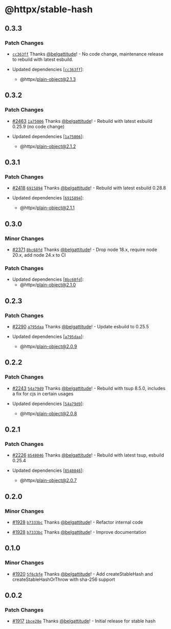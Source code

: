 # @httpx/stable-hash

## 0.3.3

### Patch Changes

- [`cc363ff`](https://github.com/belgattitude/httpx/commit/cc363ff36a48aece196423ee61f59a3c6cee48db) Thanks [@belgattitude](https://github.com/belgattitude)! - No code change, maintenance release to rebuild with latest esbuild.

- Updated dependencies [[`cc363ff`](https://github.com/belgattitude/httpx/commit/cc363ff36a48aece196423ee61f59a3c6cee48db)]:
  - @httpx/plain-object@2.1.3

## 0.3.2

### Patch Changes

- [#2463](https://github.com/belgattitude/httpx/pull/2463) [`1a75006`](https://github.com/belgattitude/httpx/commit/1a75006e9a544360299320ce84ca5ce5e68caf22) Thanks [@belgattitude](https://github.com/belgattitude)! - Rebuild with latest esbuild 0.25.9 (no code change)

- Updated dependencies [[`1a75006`](https://github.com/belgattitude/httpx/commit/1a75006e9a544360299320ce84ca5ce5e68caf22)]:
  - @httpx/plain-object@2.1.2

## 0.3.1

### Patch Changes

- [#2418](https://github.com/belgattitude/httpx/pull/2418) [`6915894`](https://github.com/belgattitude/httpx/commit/691589482047c4ffb48a3e66c5d4a18a15b4d0d2) Thanks [@belgattitude](https://github.com/belgattitude)! - Rebuild with latest esbuild 0.28.8

- Updated dependencies [[`6915894`](https://github.com/belgattitude/httpx/commit/691589482047c4ffb48a3e66c5d4a18a15b4d0d2)]:
  - @httpx/plain-object@2.1.1

## 0.3.0

### Minor Changes

- [#2371](https://github.com/belgattitude/httpx/pull/2371) [`8bc68fd`](https://github.com/belgattitude/httpx/commit/8bc68fd67eac8f1335ee61907562399818e23b3b) Thanks [@belgattitude](https://github.com/belgattitude)! - Drop node 18.x, require node 20.x, add node 24.x to CI

### Patch Changes

- Updated dependencies [[`8bc68fd`](https://github.com/belgattitude/httpx/commit/8bc68fd67eac8f1335ee61907562399818e23b3b)]:
  - @httpx/plain-object@2.1.0

## 0.2.3

### Patch Changes

- [#2290](https://github.com/belgattitude/httpx/pull/2290) [`a795daa`](https://github.com/belgattitude/httpx/commit/a795daa611f33942410777ddf7f561cf5e122028) Thanks [@belgattitude](https://github.com/belgattitude)! - Update esbuild to 0.25.5

- Updated dependencies [[`a795daa`](https://github.com/belgattitude/httpx/commit/a795daa611f33942410777ddf7f561cf5e122028)]:
  - @httpx/plain-object@2.0.9

## 0.2.2

### Patch Changes

- [#2243](https://github.com/belgattitude/httpx/pull/2243) [`54a79d9`](https://github.com/belgattitude/httpx/commit/54a79d9c530da590f634011ece54e83755ca6d6a) Thanks [@belgattitude](https://github.com/belgattitude)! - Rebuild with tsup 8.5.0, includes a fix for cjs in certain usages

- Updated dependencies [[`54a79d9`](https://github.com/belgattitude/httpx/commit/54a79d9c530da590f634011ece54e83755ca6d6a)]:
  - @httpx/plain-object@2.0.8

## 0.2.1

### Patch Changes

- [#2226](https://github.com/belgattitude/httpx/pull/2226) [`8548046`](https://github.com/belgattitude/httpx/commit/8548046e58bed76f2e54c709acf92817316783a4) Thanks [@belgattitude](https://github.com/belgattitude)! - Rebuild with latest tsup, esbuild 0.25.4

- Updated dependencies [[`8548046`](https://github.com/belgattitude/httpx/commit/8548046e58bed76f2e54c709acf92817316783a4)]:
  - @httpx/plain-object@2.0.7

## 0.2.0

### Minor Changes

- [#1928](https://github.com/belgattitude/httpx/pull/1928) [`b7333bc`](https://github.com/belgattitude/httpx/commit/b7333bc46d90e16fe7a1c677cad9fbcaedf1ecdd) Thanks [@belgattitude](https://github.com/belgattitude)! - Refactor internal code

- [#1928](https://github.com/belgattitude/httpx/pull/1928) [`b7333bc`](https://github.com/belgattitude/httpx/commit/b7333bc46d90e16fe7a1c677cad9fbcaedf1ecdd) Thanks [@belgattitude](https://github.com/belgattitude)! - Improve documentation

## 0.1.0

### Minor Changes

- [#1920](https://github.com/belgattitude/httpx/pull/1920) [`5f6cbfe`](https://github.com/belgattitude/httpx/commit/5f6cbfe396aba951e8b7e6f52528d1588b0b1a1e) Thanks [@belgattitude](https://github.com/belgattitude)! - Add createStableHash and createStableHashOrThrow with sha-256 support

## 0.0.2

### Patch Changes

- [#1917](https://github.com/belgattitude/httpx/pull/1917) [`1bce28e`](https://github.com/belgattitude/httpx/commit/1bce28ec48a7bcafc79ab1dd509c7ba5d5dd0784) Thanks [@belgattitude](https://github.com/belgattitude)! - Initial release for stable hash
